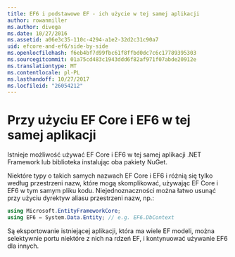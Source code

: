 ```yaml
---
title: EF6 i podstawowe EF - ich użycie w tej samej aplikacji
author: rowanmiller
ms.author: divega
ms.date: 10/27/2016
ms.assetid: a06e3c35-110c-4294-a1e2-32d2c31c90a7
uid: efcore-and-ef6/side-by-side
ms.openlocfilehash: f6eb4bf7d99fbc61f8ffbd0dc7c6c17789395303
ms.sourcegitcommit: 01a75cd483c1943ddd6f82af971f07abde20912e
ms.translationtype: MT
ms.contentlocale: pl-PL
ms.lasthandoff: 10/27/2017
ms.locfileid: "26054212"
---
```

# <a name="using-ef-core-and-ef6-in-the-same-application"></a>Przy użyciu EF Core i EF6 w tej samej aplikacji

Istnieje możliwość używać EF Core i EF6 w tej samej aplikacji .NET Framework lub biblioteka instalując oba pakiety NuGet. 

Niektóre typy o takich samych nazwach EF Core i EF6 i różnią się tylko według przestrzeni nazw, które mogą skomplikować, używając EF Core i EF6 w tym samym pliku kodu. Niejednoznaczności można łatwo usunąć przy użyciu dyrektyw aliasu przestrzeni nazw, np.:

``` csharp
using Microsoft.EntityFrameworkCore;
using EF6 = System.Data.Entity; // e.g. EF6.DbContext
```

Są eksportowanie istniejącej aplikacji, która ma wiele EF modeli, można selektywnie portu niektóre z nich na rdzeń EF, i kontynuować używanie EF6 dla innych.
